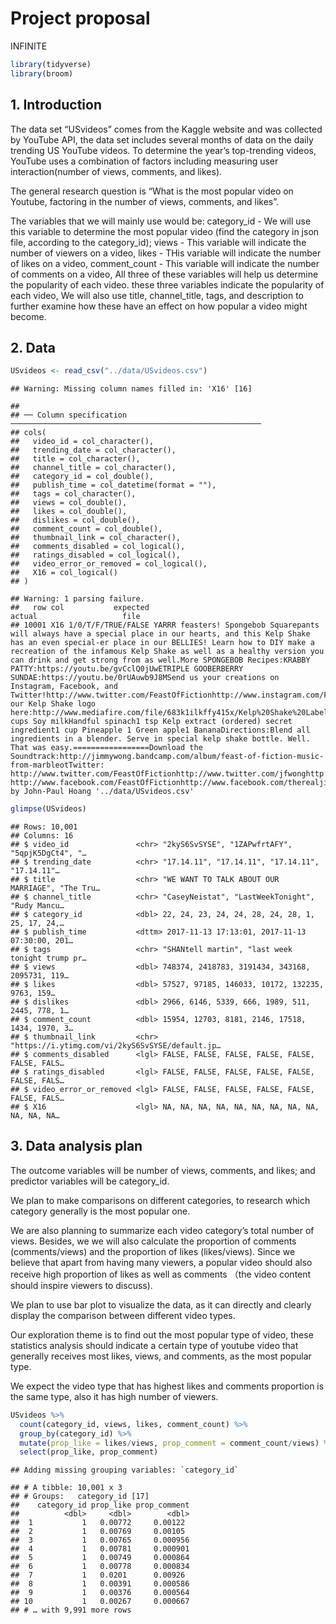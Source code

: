 Project proposal
================
INFINITE

``` r
library(tidyverse)
library(broom)
```

## 1\. Introduction

The data set “USvideos” comes from the Kaggle website and was collected
by YouTube API, the data set includes several months of data on the
daily trending US YouTube videos. To determine the year’s top-trending
videos, YouTube uses a combination of factors including measuring user
interaction(number of views, comments, and likes).

The general research question is “What is the most popular video on
Youtube, factoring in the number of views, comments, and likes”.

The variables that we will mainly use would be: category\_id - We will
use this variable to determine the most popular video (find the category
in json file, according to the category\_id); views - This variable will
indicate the number of viewers on a video, likes - THis variable will
indicate the number of likes on a video, comment\_count - This variable
will indicate the number of comments on a video, All three of these
variables will help us determine the popularity of each video. these
three variables indicate the popularity of each video, We will also use
title, channel\_title, tags, and description to further examine how
these have an effect on how popular a video might become.

## 2\. Data

``` r
USvideos <- read_csv("../data/USvideos.csv")
```

    ## Warning: Missing column names filled in: 'X16' [16]

    ## 
    ## ── Column specification ────────────────────────────────────────────────────────
    ## cols(
    ##   video_id = col_character(),
    ##   trending_date = col_character(),
    ##   title = col_character(),
    ##   channel_title = col_character(),
    ##   category_id = col_double(),
    ##   publish_time = col_datetime(format = ""),
    ##   tags = col_character(),
    ##   views = col_double(),
    ##   likes = col_double(),
    ##   dislikes = col_double(),
    ##   comment_count = col_double(),
    ##   thumbnail_link = col_character(),
    ##   comments_disabled = col_logical(),
    ##   ratings_disabled = col_logical(),
    ##   video_error_or_removed = col_logical(),
    ##   X16 = col_logical()
    ## )

    ## Warning: 1 parsing failure.
    ##   row col           expected                                                                                                                                                                                                                                                                                                                                                                                                                                                                                                                                                                                                                                                                                                                                                                                                                                                                                                                                                                                                                                                                                                                                                                                                                                                                                                                                                                                                                                        actual                   file
    ## 10001 X16 1/0/T/F/TRUE/FALSE YARRR feasters! Spongebob Squarepants will always have a special place in our hearts, and this Kelp Shake has an even special-er place in our BELLIES! Learn how to DIY make a recreation of the infamous Kelp Shake as well as a healthy version you can drink and get strong from as well.More SPONGEBOB Recipes:KRABBY PATTY:https://youtu.be/gvCclQ0jUwETRIPLE GOOBERBERRY SUNDAE:https://youtu.be/0rUAuwb9J8MSend us your creations on Instagram, Facebook, and Twitter!http://www.twitter.com/FeastOfFictionhttp://www.instagram.com/FeastOfFictionhttp://www.facebook.com/FeastOfFiction=================Download our Kelp Shake logo here:http://www.mediafire.com/file/683k1ilkffy415x/Kelp%20Shake%20Label.jpgIngredients:3 cups Soy milkHandful spinach1 tsp Kelp extract (ordered) secret ingredient1 cup Pineapple 1 Green apple1 BananaDirections:Blend all ingredients in a blender. Serve in special kelp shake bottle. Well. That was easy.=================Download the Soundtrack:http://jimmywong.bandcamp.com/album/feast-of-fiction-music-from-marbleotTwitter: http://www.twitter.com/FeastOfFictionhttp://www.twitter.com/jfwonghttp://www.twitter.com/ashleyquizFacebook: http://www.facebook.com/FeastOfFictionhttp://www.facebook.com/therealjimmyInstagram:http://www.instagram.com/FeastOfFictionhttp://www.instagram.com/jfwonghttp://www.instagram.com/ashrachelle=================Produced by John-Paul Hoang '../data/USvideos.csv'

``` r
glimpse(USvideos)
```

    ## Rows: 10,001
    ## Columns: 16
    ## $ video_id               <chr> "2kyS6SvSYSE", "1ZAPwfrtAFY", "5qpjK5DgCt4", "…
    ## $ trending_date          <chr> "17.14.11", "17.14.11", "17.14.11", "17.14.11"…
    ## $ title                  <chr> "WE WANT TO TALK ABOUT OUR MARRIAGE", "The Tru…
    ## $ channel_title          <chr> "CaseyNeistat", "LastWeekTonight", "Rudy Mancu…
    ## $ category_id            <dbl> 22, 24, 23, 24, 24, 28, 24, 28, 1, 25, 17, 24,…
    ## $ publish_time           <dttm> 2017-11-13 17:13:01, 2017-11-13 07:30:00, 201…
    ## $ tags                   <chr> "SHANtell martin", "last week tonight trump pr…
    ## $ views                  <dbl> 748374, 2418783, 3191434, 343168, 2095731, 119…
    ## $ likes                  <dbl> 57527, 97185, 146033, 10172, 132235, 9763, 159…
    ## $ dislikes               <dbl> 2966, 6146, 5339, 666, 1989, 511, 2445, 778, 1…
    ## $ comment_count          <dbl> 15954, 12703, 8181, 2146, 17518, 1434, 1970, 3…
    ## $ thumbnail_link         <chr> "https://i.ytimg.com/vi/2kyS6SvSYSE/default.jp…
    ## $ comments_disabled      <lgl> FALSE, FALSE, FALSE, FALSE, FALSE, FALSE, FALS…
    ## $ ratings_disabled       <lgl> FALSE, FALSE, FALSE, FALSE, FALSE, FALSE, FALS…
    ## $ video_error_or_removed <lgl> FALSE, FALSE, FALSE, FALSE, FALSE, FALSE, FALS…
    ## $ X16                    <lgl> NA, NA, NA, NA, NA, NA, NA, NA, NA, NA, NA, NA…

## 3\. Data analysis plan

The outcome variables will be number of views, comments, and likes; and
predictor variables will be category\_id.

We plan to make comparisons on different categories, to research which
category generally is the most popular one.

We are also planning to summarize each video category’s total number of
views. Besides, we we will also calculate the proportion of comments
(comments/views) and the proportion of likes (likes/views). Since we
believe that apart from having many viewers, a popular video should also
receive high proportion of likes as well as comments （the video content
should inspire viewers to discuss).

We plan to use bar plot to visualize the data, as it can directly and
clearly display the comparison between different video types.

Our exploration theme is to find out the most popular type of video,
these statistics analysis should indicate a certain type of youtube
video that generally receives most likes, views, and comments, as the
most popular type.

We expect the video type that has highest likes and comments proportion
is the same type, also it has high number of viewers.

``` r
USvideos %>%
  count(category_id, views, likes, comment_count) %>%
  group_by(category_id) %>%
  mutate(prop_like = likes/views, prop_comment = comment_count/views) %>%
  select(prop_like, prop_comment)
```

    ## Adding missing grouping variables: `category_id`

    ## # A tibble: 10,001 x 3
    ## # Groups:   category_id [17]
    ##    category_id prop_like prop_comment
    ##          <dbl>     <dbl>        <dbl>
    ##  1           1   0.00772     0.00122 
    ##  2           1   0.00769     0.00105 
    ##  3           1   0.00765     0.000956
    ##  4           1   0.00781     0.000901
    ##  5           1   0.00749     0.000864
    ##  6           1   0.00778     0.000834
    ##  7           1   0.0201      0.00926 
    ##  8           1   0.00391     0.000586
    ##  9           1   0.00376     0.000564
    ## 10           1   0.00267     0.000667
    ## # … with 9,991 more rows
